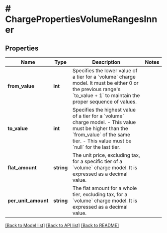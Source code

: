 # # ChargePropertiesVolumeRangesInner

## Properties

Name | Type | Description | Notes
------------ | ------------- | ------------- | -------------
**from_value** | **int** | Specifies the lower value of a tier for a &#x60;volume&#x60; charge model. It must be either 0 or the previous range&#39;s &#x60;to_value + 1&#x60; to maintain the proper sequence of values. |
**to_value** | **int** | Specifies the highest value of a tier for a &#x60;volume&#x60; charge model. - This value must be higher than the &#x60;from_value&#x60; of the same tier. - This value must be &#x60;null&#x60; for the last tier. |
**flat_amount** | **string** | The unit price, excluding tax, for a specific tier of a &#x60;volume&#x60; charge model. It is expressed as a decimal value. |
**per_unit_amount** | **string** | The flat amount for a whole tier, excluding tax, for a &#x60;volume&#x60; charge model. It is expressed as a decimal value. |

[[Back to Model list]](../../README.md#models) [[Back to API list]](../../README.md#endpoints) [[Back to README]](../../README.md)

